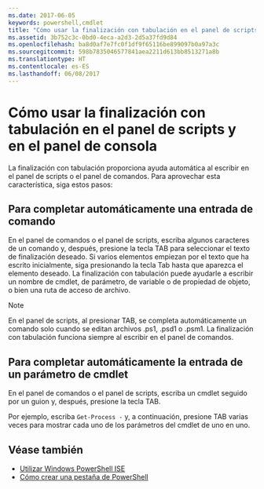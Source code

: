 ```yaml
---
ms.date: 2017-06-05
keywords: powershell,cmdlet
title: "Cómo usar la finalización con tabulación en el panel de scripts y en el panel de consola"
ms.assetid: 3b752c3c-0bd0-4eca-a2d3-2d5a37fd9d84
ms.openlocfilehash: ba8d0af7e7fc0f1df9f65116be899097b0a97a3c
ms.sourcegitcommit: 598b7835046577841aea2211d613bb8513271a8b
ms.translationtype: HT
ms.contentlocale: es-ES
ms.lasthandoff: 06/08/2017
---
```

# <a name="how-to-use-tab-completion-in-the-script-pane-and-console-pane"></a>Cómo usar la finalización con tabulación en el panel de scripts y en el panel de consola
La finalización con tabulación proporciona ayuda automática al escribir en el panel de scripts o el panel de comandos. Para aprovechar esta característica, siga estos pasos:

## <a name="to-automatically-complete-a-command-entry"></a>Para completar automáticamente una entrada de comando
En el panel de comandos o el panel de scripts, escriba algunos caracteres de un comando y, después, presione la tecla TAB para seleccionar el texto de finalización deseado. Si varios elementos empiezan por el texto que ha escrito inicialmente, siga presionando la tecla Tab hasta que aparezca el elemento deseado. La finalización con tabulación puede ayudarle a escribir un nombre de cmdlet, de parámetro, de variable o de propiedad de objeto, o bien una ruta de acceso de archivo.

> [!NOTE]
> En el panel de scripts, al presionar TAB, se completa automáticamente un comando solo cuando se editan archivos .ps1, .psd1 o .psm1. La finalización con tabulación funciona siempre al escribir en el panel de comandos.

## <a name="to-automatically-complete-a-cmdlet-parameter-entry"></a>Para completar automáticamente la entrada de un parámetro de cmdlet
En el panel de comandos o el panel de scripts, escriba un cmdlet seguido por un guion y, después, presione la tecla TAB.

Por ejemplo, escriba `Get-Process -` y, a continuación, presione TAB varias veces para mostrar cada uno de los parámetros del cmdlet de uno en uno.

## <a name="see-also"></a>Véase también
- [Utilizar Windows PowerShell ISE](using-the-windows-powershell-ise.md)
- [Cómo crear una pestaña de PowerShell](How-to-Create-a-PowerShell-Tab-in-Windows-PowerShell-ISE.md)

